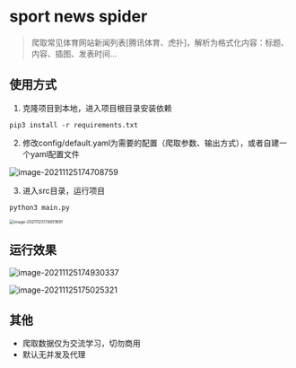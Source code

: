 # sport news spider

> 爬取常见体育网站新闻列表[腾讯体育、虎扑]，解析为格式化内容：标题、内容、插图、发表时间...

## 使用方式

1. 克隆项目到本地，进入项目根目录安装依赖

```shell
pip3 install -r requirements.txt
```

2. 修改config/default.yaml为需要的配置（爬取参数、输出方式），或者自建一个yaml配置文件

![image-20211125174708759](http://lbj.wiki/static/images/a822c8c0-4dd4-11ec-9928-00163e30ead3.png)

3. 进入src目录，运行项目

```shell	
python3 main.py
```

<img src="http://lbj.wiki/static/images/e57d6b12-4dd4-11ec-9928-00163e30ead3.png" alt="image-20211125174851691" style="zoom:50%;" />

## 运行效果

![image-20211125174930337](http://lbj.wiki/static/images/fc8f8574-4dd4-11ec-9928-00163e30ead3.png)

![image-20211125175025321](http://lbj.wiki/static/images/1dee8a80-4dd5-11ec-9928-00163e30ead3.png)

## 其他

* 爬取数据仅为交流学习，切勿商用
* 默认无并发及代理
